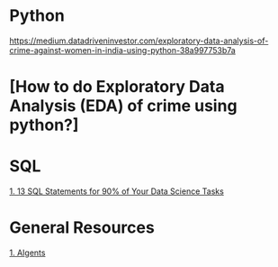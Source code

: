 # Python

https://medium.datadriveninvestor.com/exploratory-data-analysis-of-crime-against-women-in-india-using-python-38a997753b7a

# [How to do Exploratory Data Analysis (EDA) of crime using python?]

# SQL

[1. 13 SQL Statements for 90% of Your Data Science Tasks](https://levelup.gitconnected.com/13-sql-statements-for-90-of-your-data-science-tasks-27902996dc2b)

# General Resources

[1. AIgents](https://aigents.co/learn)
